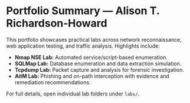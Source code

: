 # Portfolio Summary — Alison T. Richardson‑Howard

This portfolio showcases practical labs across network reconnaissance, web application testing, and traffic analysis. Highlights include:

- **Nmap NSE Lab:** Automated service/script-based enumeration.
- **SQLMap Lab:** Database enumeration and data extraction simulation.
- **Tcpdump Lab:** Packet capture and analysis for forensic investigation.
- **AitM Lab:** Phishing and on-path interception with evidence and remediation recommendations.

For full details, open individual lab folders under `labs/`.
